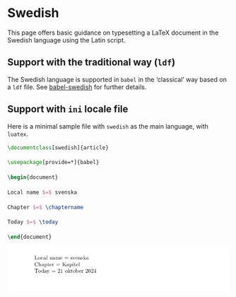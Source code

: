 # Swedish

This page offers basic guidance on typesetting a LaTeX document in the
Swedish language using the Latin script.

## Support with the traditional way (`ldf`)

The Swedish language is supported in `babel` in the ‘classical’ way
based on a `ldf` file. See [babel-swedish](https://ctan.org/pkg/babel-swedish)
for further details.

## Support with `ini` locale file

Here is a minimal sample file with `swedish` as the main language, with `luatex`.

```tex
\documentclass[swedish]{article}

\usepackage[provide=*]{babel}

\begin{document}

Local name $=$ svenska

Chapter $=$ \chaptername

Today $=$ \today

\end{document}
```

![](../media/locale-swedish.png)